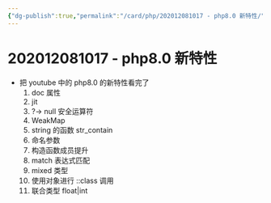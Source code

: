 ```yaml
---
{"dg-publish":true,"permalink":"/card/php/202012081017 - php8.0 新特性/","tags":["php"],"noteIcon":"2","created":"2020-12-08T10:17:43+08:00","updated":"2024-02-02T16:16:28+08:00"}
---
```



# 202012081017 - php8.0 新特性

- 把 youtube 中的 php8.0 的新特性看完了
	1. doc 属性
	2. jit
	3. ?-> null 安全运算符
	4. WeakMap
	5. string 的函数 str_contain
	6. 命名参数
	7. 构造函数成员提升
	8. match 表达式匹配
	9. mixed 类型
	10. 使用对象进行 ::class 调用
	11. 联合类型   float|int